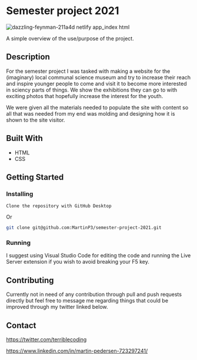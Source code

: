 # Semester project 2021

![dazzling-feynman-211a4d netlify app_index html](https://user-images.githubusercontent.com/70173574/172427965-560efcdd-2cfa-4d67-b246-5fbc6c279787.png)

A simple overview of the use/purpose of the project.

## Description

For the semester project I was tasked with making a website for the (imaginary) local communal science museum and try to increase their reach and inspire younger people to come and visit it to become more interested in sciency parts of things.
We show the exhibitions they can go to with exciting photos that hopefully increase the interest for the youth.

We were given all the materials needed to populate the site with content so all that was needed from my end was molding and designing how it is shown to the site visitor.

## Built With

- HTML
- CSS

## Getting Started

### Installing

```
Clone the repository with GitHub Desktop
```

Or

```bash
git clone git@github.com:MartinP3/semester-project-2021.git
```

### Running

I suggest using Visual Studio Code for editing the code and running the Live Server extension if you wish to avoid breaking your F5 key.

## Contributing

Currently not in need of any contribution through pull and push requests directly but feel free to message me regarding things that could be improved through my twitter linked below.

## Contact

https://twitter.com/terriblecoding

https://www.linkedin.com/in/martin-pedersen-723297241/
